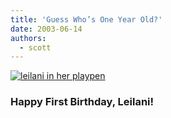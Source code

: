 ```yaml
---
title: 'Guess Who’s One Year Old?'
date: 2003-06-14
authors:
  - scott
---
```


[![leilani in her playpen](/images/leilani_playpen.jpg)](http://leilani.spaceninja.com/)

### Happy First Birthday, Leilani!
